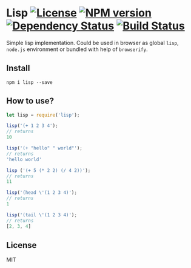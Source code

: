 # Lisp [![License][LicenseIMGURL]][LicenseURL] [![NPM version][NPMIMGURL]][NPMURL] [![Dependency Status][DependencyStatusIMGURL]][DependencyStatusURL] [![Build Status][BuildStatusIMGURL]][BuildStatusURL]

Simple lisp implementation. Could be used in browser as global `lisp`, `node.js` environment or bundled with help of `browserify`.

## Install

```
npm i lisp --save
```

## How to use?

```js
let lisp = require('lisp');

lisp('(+ 1 2 3 4');
// returns
10

lisp('(+ "hello" " world"');
// returns
'hello world'

lisp ('(+ 5 (* 2 2) (/ 4 2))');
// returns
11

lisp('(head \'(1 2 3 4)');
// returns
1

lisp('(tail \'(1 2 3 4)');
// returns
[2, 3, 4]

```

## License

MIT

[NPMIMGURL]:                https://img.shields.io/npm/v/lisp.svg?style=flat
[BuildStatusIMGURL]:        https://img.shields.io/travis/coderaiser/lisp/master.svg?style=flat
[DependencyStatusIMGURL]:   https://img.shields.io/gemnasium/coderaiser/lisp.svg?style=flat
[LicenseIMGURL]:            https://img.shields.io/badge/license-MIT-317BF9.svg?style=flat
[NPMURL]:                   https://npmjs.org/package/lisp "npm"
[BuildStatusURL]:           https://travis-ci.org/coderaiser/lisp  "Build Status"
[DependencyStatusURL]:      https://gemnasium.com/coderaiser/lisp "Dependency Status"
[LicenseURL]:               https://tldrlegal.com/license/mit-license "MIT License"

